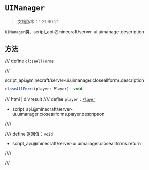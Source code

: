 # `UIManager`

> 文档版本：1.21.60.21

`UIManager`类。script_api.@minecraft/server-ui.uimanager.description

## 方法

/// define
`closeAllForms`


///

script_api.@minecraft/server-ui.uimanager.closeallforms.description

```js
closeAllForms(player: Player): void
```

/// html | div.result
//// define
`player`：[`Player`](../../server/internal/player.md)

- script_api.@minecraft/server-ui.uimanager.closeallforms.player.description


////

//// define
返回值：`void`

- script_api.@minecraft/server-ui.uimanager.closeallforms.return


////

///

